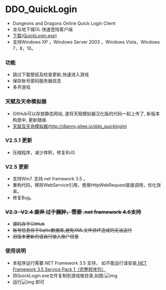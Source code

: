 ﻿# DDO_QuickLogin
+ Dungeons and Dragons Online Quick Login Client
+ 龙与地下城OL 快速登陆客户端
+ [下载(QuickLogin.exe)](../../raw/master/dist/QuickLogin.exe)
+ 支持Windows XP ，Windows Server 2003 ，Windows Vista，Windows 7，8，10。

### 功能
+ 跳过下载壁纸及检查更新,快速进入游戏
+ 保存账号密码服务器信息
+ 多开游戏

### 天赋及天命模拟器
+ GitHub可以存放静态网站, 遂将天赋模拟器汉化版的代码一起上传了, 新版本构思中, 更新随缘.
+ [天赋及天命模拟器(http://dlanny.gitee.io/ddo_quicklogin)](http://dlanny.gitee.io/ddo_quicklogin)

### V2.5.1 更新
+ 压缩程序，减少体积，修复BUG

### V2.5 更新
+ 支持Win7. 支持.net framework 3.5 。
+ 重构代码，移除WebService引用，使用HttpWebRequest直接调用，优化效率。
+ 修复Bug。

### ~~V2.3 -V2.4  废弃 过于臃肿，需要 .net framework 4.6支持~~
+ ~~源码存于GitHub~~
+ ~~账号信息存于Sqlite数据库,避免XML文件损坏造成的无法运行~~
+ ~~旧版本更新的请自行输入账户信息~~

### 使用说明
+ 本程序运行需要.NET Framework 3.5 支持， 如不能运行请安装[.NET Framework 3.5 Service Pack 1（完整程序包）](http://download.microsoft.com/download/2/0/e/20e90413-712f-438c-988e-fdaa79a8ac3d/dotnetfx35.exe)
+ 将QuickLogin.exe文件复制到游戏根目录,如图:![img](https://gitee.com/dlanny/DDO_QuickLogin/raw/master/DOC/1.png)
+ 运行![img](https://images.gitee.com/uploads/images/2019/0628/181152_2385d8a8_1366903.png) 即可
